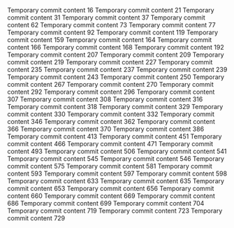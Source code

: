 Temporary commit content 16
Temporary commit content 21
Temporary commit content 31
Temporary commit content 37
Temporary commit content 62
Temporary commit content 73
Temporary commit content 77
Temporary commit content 92
Temporary commit content 119
Temporary commit content 159
Temporary commit content 164
Temporary commit content 166
Temporary commit content 168
Temporary commit content 192
Temporary commit content 207
Temporary commit content 209
Temporary commit content 219
Temporary commit content 227
Temporary commit content 235
Temporary commit content 237
Temporary commit content 239
Temporary commit content 243
Temporary commit content 250
Temporary commit content 267
Temporary commit content 270
Temporary commit content 292
Temporary commit content 296
Temporary commit content 307
Temporary commit content 308
Temporary commit content 316
Temporary commit content 318
Temporary commit content 329
Temporary commit content 330
Temporary commit content 332
Temporary commit content 346
Temporary commit content 362
Temporary commit content 366
Temporary commit content 370
Temporary commit content 386
Temporary commit content 413
Temporary commit content 451
Temporary commit content 466
Temporary commit content 471
Temporary commit content 493
Temporary commit content 506
Temporary commit content 541
Temporary commit content 545
Temporary commit content 546
Temporary commit content 575
Temporary commit content 581
Temporary commit content 593
Temporary commit content 597
Temporary commit content 598
Temporary commit content 633
Temporary commit content 635
Temporary commit content 653
Temporary commit content 656
Temporary commit content 660
Temporary commit content 669
Temporary commit content 686
Temporary commit content 699
Temporary commit content 704
Temporary commit content 719
Temporary commit content 723
Temporary commit content 729
